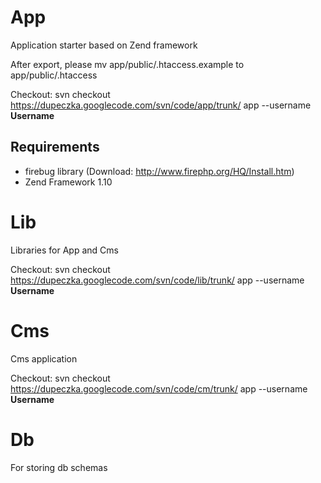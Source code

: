 # App #
Application starter based on Zend framework

After export, please mv app/public/.htaccess.example to app/public/.htaccess

Checkout: svn checkout https://dupeczka.googlecode.com/svn/code/app/trunk/ app --username **Username**

## Requirements ##
  * firebug library (Download: http://www.firephp.org/HQ/Install.htm)
  * Zend Framework 1.10

# Lib #
Libraries for App and Cms

Checkout: svn checkout https://dupeczka.googlecode.com/svn/code/lib/trunk/ app --username **Username**

# Cms #
Cms application

Checkout: svn checkout https://dupeczka.googlecode.com/svn/code/cm/trunk/ app --username **Username**

# Db #
For storing db schemas